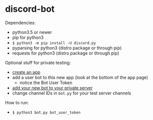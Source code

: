 # discord-bot

Dependencies:
* python3.5 or newer
* pip for python3
* `$ python3 -m pip install -U discord.py`
* pyparsing for python3 (distro package or through pip)
* requests for python3 (distro package or through pip)


Optional stuff for private testing:
* [create an app](https://discordapp.com/developers/applications/me)
* add a user bot to this new app (look at the bottom of the app page)
  * notice the Bot User Token
* [add your new bot to your private server](https://discordapp.com/oauth2/authorize?client_id=BOTCLIENTID&scope=bot)
* change channel IDs in `bot.py` for your test server channels

How to run:
* `$ python3 bot.py bot_user_token`